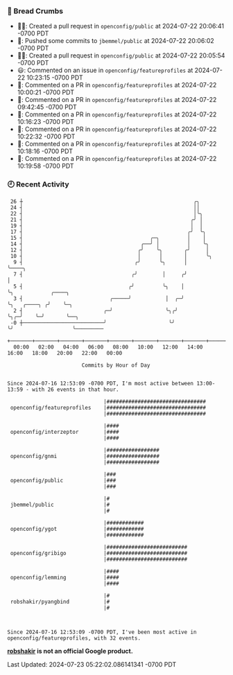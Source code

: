 ### 🍞 Bread Crumbs

 * ✍🏼: Created a pull request in `openconfig/public` at 2024-07-22 20:06:41 -0700 PDT
 * 🚢: Pushed some commits to `jbemmel/public` at 2024-07-22 20:06:02 -0700 PDT
 * ✍🏼: Created a pull request in `openconfig/public` at 2024-07-22 20:05:54 -0700 PDT
 * 😃: Commented on an issue in `openconfig/featureprofiles` at 2024-07-22 10:23:15 -0700 PDT
 * 💬: Commented on a PR in  `openconfig/featureprofiles` at 2024-07-22 10:00:21 -0700 PDT
 * 💬: Commented on a PR in  `openconfig/featureprofiles` at 2024-07-22 09:42:45 -0700 PDT
 * 💬: Commented on a PR in  `openconfig/featureprofiles` at 2024-07-22 10:16:23 -0700 PDT
 * 💬: Commented on a PR in  `openconfig/featureprofiles` at 2024-07-22 10:22:32 -0700 PDT
 * 💬: Commented on a PR in  `openconfig/featureprofiles` at 2024-07-22 10:18:16 -0700 PDT
 * 💬: Commented on a PR in  `openconfig/featureprofiles` at 2024-07-22 10:19:58 -0700 PDT

### 🕘 Recent Activity
```
 26 ┼                                                       ╭╮
 24 ┤                                                       ││
 22 ┤                                                       │╰╮
 21 ┤                                                      ╭╯ │
 19 ┤                                                      │  │
 17 ┤                                                     ╭╯  ╰╮
 15 ┤                                         ╭─╮         │    │
 14 ┤                                      ╭──╯ │         │    ╰╮
 12 ┤                                     ╭╯    ╰╮       ╭╯     │
 10 ┤                                     │      │       │      ╰╮
  9 ┤                                    ╭╯      ╰╮      │       ╰────╮
  7 ┤                                   ╭╯        │     ╭╯            │
  5 ┤                                  ╭╯         ╰╮    │             ╰╮            ╭────╮
  3 ┤                            ╭─────╯           │  ╭─╯              ╰╮   ╭────╮ ╭╯    ╰─╮
  2 ┤                          ╭─╯                 ╰╮╭╯                 ╰╮╭─╯    ╰─╯       ╰──╮
 -0 ┼──────────────────────────╯                    ╰╯                   ╰╯                   ╰─────────
    +───────+───────+───────+───────+───────+───────+───────+───────+───────+───────+───────+───────+────
  00:00   02:00   04:00   06:00   08:00   10:00   12:00   14:00   16:00   18:00   20:00   22:00   00:00   

						Commits by Hour of Day


Since 2024-07-16 12:53:09 -0700 PDT, I'm most active between 13:00-13:59 - with 26 events in that hour.

```



```
                               |################################
 openconfig/featureprofiles    |################################
                               |################################

                               |####
 openconfig/interzeptor        |####
                               |####

                               |#################
 openconfig/gnmi               |#################
                               |#################

                               |###
 openconfig/public             |###
                               |###

                               |#
 jbemmel/public                |#
                               |#

                               |############
 openconfig/ygot               |############
                               |############

                               |##########################
 openconfig/gribigo            |##########################
                               |##########################

                               |####
 openconfig/lemming            |####
                               |####

                               |#
 robshakir/pyangbind           |#
                               |#



Since 2024-07-16 12:53:09 -0700 PDT, I've been most active in openconfig/featureprofiles, with 32 events.

```
**[robshakir](mailto:robjs@google.com) is not an official Google product.**  


Last Updated: 2024-07-23 05:22:02.086141341 -0700 PDT
